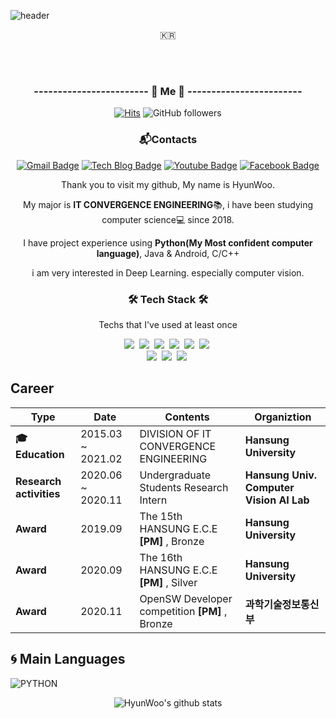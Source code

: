 

![header](https://capsule-render.vercel.app/api?type=soft&color=auto&height=150&section=header&text=HyunWooKim&fontSize=70&animation=twinkling)

<p align="center">🇰🇷</p>

<br><br>
<h3 align="center"> ------------------------ 🍒 Me 🍒 ------------------------ </h3>

  <div align=center> 
	
[![Hits](https://hits.seeyoufarm.com/api/count/incr/badge.svg?url=https%3A%2F%2Fgithub.com%2Fkhw11044&count_bg=%2379C83D&title_bg=%23555555&icon=&icon_color=%23E7E7E7&title=hits&edge_flat=false)](https://hits.seeyoufarm.com) ![GitHub followers](https://img.shields.io/github/followers/khw11044?color=blue&label=Follower&style=plastic)

  </div>
  
  
  <div align=center>

### 📬Contacts		
[![Gmail Badge](https://img.shields.io/badge/Gmail-d14836?style=flat-square&logo=Gmail&logoColor=white&link=mailto:khw11044@gmail.com)](mailto:khw11044@gmail.com)
[![Tech Blog Badge](http://img.shields.io/badge/-Blog-green?style=flat-square&logo=github&link=https://blog.naver.com/PostList.nhn?blogId=khw11044/)](https://blog.naver.com/PostList.nhn?blogId=khw11044/)
[![Youtube Badge](https://img.shields.io/badge/Youtube-ff0000?style=flat-square&logo=youtube&link=https://https://www.youtube.com/channel/UCXtZl_ebFmAMDECcMSICp-g?view_as=subscriber)](https://www.youtube.com/channel/UCXtZl_ebFmAMDECcMSICp-g?view_as=subscriber)
[![Facebook Badge](https://img.shields.io/badge/facebook-1877f2?style=flat-square&logo=facebook&logoColor=white&link=https://www.facebook.com/hyun.kim.12914)](https://www.facebook.com/hyun.kim.12914)
	
  </div>

  <div align=center> 
	
Thank you to visit my github, My name is HyunWoo.

My major is **IT CONVERGENCE ENGINEERING**📚, i have been studying computer science💻 since 2018.

I have project experience using **Python(My Most confident computer language)**, Java & Android, C/C++

i am very interested in Deep Learning. especially computer vision.

  </div>



<h3 align="center">🛠 Tech Stack 🛠</h3>

<p align="center"> Techs that I've used at least once </p>

<p align="center">
  <img src="https://img.shields.io/badge/Python-3766AB?style=flat-square&logo=Python&logoColor=white"/></a>&nbsp 
  <img src="https://img.shields.io/badge/Java-007396?style=flat-square&logo=Java&logoColor=white"/></a>&nbsp 
  <img src="https://img.shields.io/badge/C++-00599C?style=flat-square&logo=C%2B%2B&logoColor=white"/></a>&nbsp 
  <img src="https://img.shields.io/badge/C-A8B9CC?style=flat-square&logo=C&logoColor=white"/></a>&nbsp 
  <img src="https://img.shields.io/badge/Javascript-ffb13b?style=flat-square&logo=javascript&logoColor=white"/></a>&nbsp 
  <img src="https://img.shields.io/badge/css-1572B6?style=flat-square&logo=css3&logoColor=white"/></a>&nbsp 
  <br>
  <img src="https://img.shields.io/badge/Django-092E20?style=flat-square&logo=Django&logoColor=white"/></a>&nbsp 
  <img src="https://img.shields.io/badge/Mysql-E6B91E?style=flat-square&logo=MySql&logoColor=white"/></a>&nbsp 
  <img src="https://img.shields.io/badge/aws-333664?style=flat-square&logo=amazon-aws&logoColor=white"/></a>&nbsp 
</p>



## Career
| **Type** | **Date** | **Contents** | **Organiztion** |
| ------ | ------ | ------ | ------ |
| **🎓Education** | 2015.03 ~ 2021.02 |DIVISION OF IT CONVERGENCE ENGINEERING | **Hansung University** |
| **Research activities** | 2020.06 ~ 2020.11 | Undergraduate Students Research Intern | **Hansung Univ. Computer Vision AI Lab** |
| **Award** | 2019.09 | The 15th HANSUNG E.C.E **[PM]** , Bronze| **Hansung University** |
| **Award** | 2020.09 | The 16th HANSUNG E.C.E **[PM]** , Silver| **Hansung University** |
| **Award** | 2020.11 | OpenSW Developer competition **[PM]** , Bronze| **과학기술정보통신부** |




## 🌀 Main Languages


![PYTHON](https://img.shields.io/badge/PYTHON-%E2%98%85%E2%98%85%E2%98%85%E2%98%85%E2%98%85%E2%98%86-0696D7?style=plastic&logo=Python&logoColor=white)

  <div align=center> 

![HyunWoo's github stats](https://github-readme-stats.vercel.app/api?username=khw11044&show_icons=true)

  </div>
